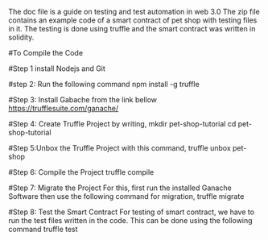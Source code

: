 The doc file is a guide on testing and test automation in web 3.0
The zip file contains an example code of a smart contract of pet shop with testing files in it.
The testing is done using truffle and the smart contract was written in solidity.

#To Compile the Code

#Step 1
install Nodejs and Git

#step 2: Run the following command
npm install -g truffle

#Step 3: Install Gabache from the link bellow
https://trufflesuite.com/ganache/

#Step 4: Create Truffle Project by writing,
mkdir pet-shop-tutorial
cd pet-shop-tutorial

#Step 5:Unbox the Truffle Project with this command,
truffle unbox pet-shop

#Step 6: Compile the Project
truffle compile

#Step 7: Migrate the Project
For this, first run the installed Ganache Software
then use the following command for migration,
truffle migrate

#Step 8: Test the Smart Contract
For testing of smart contract, we have to run the test files written in the code. This can be done using the following command
truffle test

